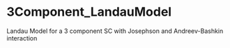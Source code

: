 # 3Component_LandauModel
Landau Model for a 3 component SC with Josephson and Andreev-Bashkin interaction
